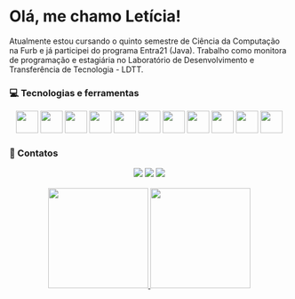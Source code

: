 # Olá, me chamo Letícia! 

Atualmente estou cursando o quinto semestre de Ciência da Computação na Furb e já participei do programa Entra21 (Java). Trabalho como monitora de programação e estagiária no Laboratório de Desenvolvimento e Transferência de Tecnologia - LDTT.

<!-- Linguagens -->
### :computer: Tecnologias e ferramentas
<div align="center">
	<!-- Java -->
		<img src="https://img.icons8.com/?size=100&id=GPfHz0SM85FX&format=png&color=000000" widht="40" height="40"/>
	<!-- Spring -->
		<img src="https://img.icons8.com/?size=100&id=90519&format=png&color=000000" widht="40" height="40"/>
	<!-- Javascript -->
		<img src="https://img.icons8.com/?size=100&id=PXTY4q2Sq2lG&format=png&color=000000" widht="40" height="40"/>
	<!-- HTML5 -->
		<img src="https://img.icons8.com/?size=100&id=20909&format=png&color=000000" widht="40" height="40"/>
	<!-- CSS -->
		<img src="https://img.icons8.com/?size=100&id=21278&format=png&color=000000" widht="40" height="40"/>
	<!-- Bootstrap -->
		<img src="https://img.icons8.com/?size=100&id=PndQWK6M1Hjo&format=png&color=000000" widht="40" height="40"/>
	<!-- PostgreSQL -->
		<img src="https://img.icons8.com/?size=100&id=38561&format=png&color=000000" widht="40" height="40"/>
	<!-- MySQL -->
		<img src="https://img.icons8.com/?size=100&id=9nLaR5KFGjN0&format=png&color=000000" widht="40" height="40"/>
	<!-- MariaDB -->
		<img src="https://img.icons8.com/?size=100&id=DakakaPez2uy&format=png&color=000000" widht="40" height="40"/>
	<!-- GitHub -->
		<img src="https://img.icons8.com/?size=100&id=16318&format=png&color=000000" widht="40" height="40"/>
	<!-- Git -->
		<img src="https://img.icons8.com/?size=100&id=16335&format=png&color=000000" widht="40" height="40"/>
</div>

<!-- Contatos -->
### :iphone: Contatos
<div align="center">
  <a href="https://instagram.com/leticia_fruet" target="_blank"><img src="https://img.shields.io/badge/-Instagram-%23E4405F?style=for-the-badge&logo=instagram&logoColor=white" target="_blank"></a>
  <a href = "mailto:leticiafruet09@gmail.com"><img src="https://img.shields.io/badge/-Gmail-%23333?style=for-the-badge&logo=gmail&logoColor=white" target="_blank"></a>
  <a href="https://www.linkedin.com/in/leticia-fruet" target="_blank"><img src="https://img.shields.io/badge/-LinkedIn-%230077B5?style=for-the-badge&logo=linkedin&logoColor=white" target="_blank"></a> 
  <br>
  <br>
</div>

<!-- Estatísticas -->
<div align="center">
  <a href="https://github.com/LetFruet">
    <img loading="lazy" height="180em" src="https://github-readme-stats.vercel.app/api/top-langs/?username=LetFruet&layout=compact&langs_count=7&theme=nightowl"/>
    <img loading="lazy" height="180em" src="https://github-readme-stats.vercel.app/api?username=LetFruet&show_icons=true&theme=nightowl&include_all_commits=true&count_private=true"/>
  </a>
</div>

